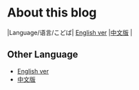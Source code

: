 # About this blog

|Language/语言/こどば| [English ver](./README.md) |[中文版](./README.zh-cn.md) |

## Other Language

- [English ver](./README.md)
- [中文版](./README.zh-cn.md)

